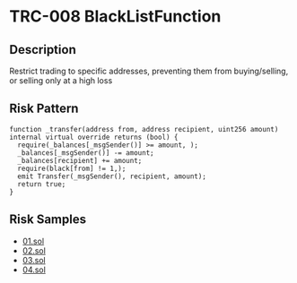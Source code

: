 
# TRC-008 BlackListFunction
## Description

Restrict trading to specific addresses, preventing them from buying/selling, or selling only at a high loss

## Risk Pattern

```solidity
function _transfer(address from, address recipient, uint256 amount) internal virtual override returns (bool) {
  require(_balances[_msgSender()] >= amount, );
  _balances[_msgSender()] -= amount;
  _balances[recipient] += amount;
  require(black[from] != 1,);
  emit Transfer(_msgSender(), recipient, amount);
  return true;
}
```

## Risk Samples
 
- [01.sol](https://github.com/cryptousersecurity/token-risk-classification/blob/main/src/TRC-008/samples/01.sol) 
- [02.sol](https://github.com/cryptousersecurity/token-risk-classification/blob/main/src/TRC-008/samples/02.sol) 
- [03.sol](https://github.com/cryptousersecurity/token-risk-classification/blob/main/src/TRC-008/samples/03.sol) 
- [04.sol](https://github.com/cryptousersecurity/token-risk-classification/blob/main/src/TRC-008/samples/04.sol)
